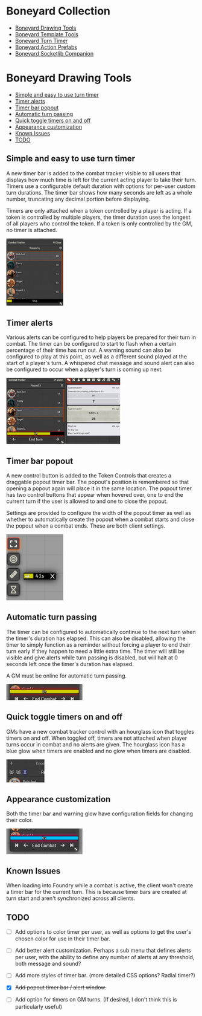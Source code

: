 # Boneyard Collection

- [Boneyard Drawing Tools](https://github.com/operation404/boneyard-drawing-tools)
- [Boneyard Template Tools](https://github.com/operation404/boneyard-template-tools)
- [Boneyard Turn Timer](https://github.com/operation404/boneyard-turn-timer)
- [Boneyard Action Prefabs](https://github.com/operation404/boneyard-action-prefabs)
- [Boneyard Socketlib Companion](https://github.com/operation404/boneyard-socketlib-companion)

# Boneyard Drawing Tools
- [Simple and easy to use turn timer](#simple-and-easy-to-use-turn-timer)
- [Timer alerts](#timer-alerts)
- [Timer bar popout](#timer-bar-popout)
- [Automatic turn passing](#automatic-turn-passing)
- [Quick toggle timers on and off](#quick-toggle-timers-on-and-off)
- [Appearance customization](#appearance-customization)
- [Known Issues](#known-issues)
- [TODO](#todo)

## Simple and easy to use turn timer
A new timer bar is added to the combat tracker visible to all users that displays how much time is left for the current acting player to take their turn. Timers use a configurable default duration with options for per-user custom turn durations. The timer bar shows how many seconds are left as a whole number, truncating any decimal portion before displaying.

Timers are only attached when a token controlled by a player is acting. If a token is controlled by multiple players, the timer duration uses the longest of all players who control the token. If a token is only controlled by the GM, no timer is attached.

<img src="https://github.com/operation404/boneyard-turn-timer/blob/master/images/turn timer main example.png?raw=true" width=30%>

## Timer alerts
Various alerts can be configured to help players be prepared for their turn in combat. The timer can be configured to start to flash when a certain percentage of their time has run out. A warning sound can also be configured to play at this point, as well as a different sound played at the start of a player's turn. A whispered chat message and sound alert can also be configured to occur when a player's turn is coming up next.

<img src="https://github.com/operation404/boneyard-turn-timer/blob/master/images/timer warnings.png?raw=true" width=60%>

## Timer bar popout
A new control button is added to the Token Controls that creates a draggable popout timer bar. The popout's position is remembered so that opening a popout again will place it in the same location. The popout timer has two control buttons that appear when hovered over, one to end the current turn if the user is allowed to and one to close the popout.

Settings are provided to configure the width of the popout timer as well as whether to automatically create the popout when a combat starts and close the popout when a combat ends. These are both client settings.

<img src="https://github.com/operation404/boneyard-turn-timer/blob/master/images/popout timer example.png?raw=true" width=30%>

## Automatic turn passing
The timer can be configured to automatically continue to the next turn when the timer's duration has elapsed. This can also be disabled, allowing the timer to simply function as a reminder without forcing a player to end their turn early if they happen to need a little extra time. The timer will still be visible and give alerts while turn passing is disabled, but will halt at 0 seconds left once the timer's duration has elapsed.

A GM must be online for automatic turn passing.

<img src="https://github.com/operation404/boneyard-turn-timer/blob/master/images/turn pass disabled.png?raw=true" width=40%>

## Quick toggle timers on and off
GMs have a new combat tracker control with an hourglass icon that toggles timers on and off. When toggled off, timers are not attached when player turns occur in combat and no alerts are given. The hourglass icon has a blue glow when timers are enabled and no glow when timers are disabled.

<img src="https://github.com/operation404/boneyard-turn-timer/blob/master/images/timer toggle button.png?raw=true" width=20%>

## Appearance customization
Both the timer bar and warning glow have configuration fields for changing their color.

<img src="https://github.com/operation404/boneyard-turn-timer/blob/master/images/timer bar customization.png?raw=true" width=40%>

## Known Issues
When loading into Foundry while a combat is active, the client won't create a timer bar for the current turn. This is because timer bars are created at turn start and aren't synchronized across all clients.

## TODO
- [ ] Add options to color timer per user, as well as options to get the user's chosen color for use in their timer bar.
- [ ] Add better alert customization. Perhaps a sub menu that defines alerts per user, with the ability to define any number of alerts at any threshold, both message and sound?
- [ ] Add more styles of timer bar. (more detailed CSS options? Radial timer?)
- [x] ~~Add popout timer bar / alert window.~~
- [ ] Add option for timers on GM turns. (If desired, I don't think this is particularly useful)


